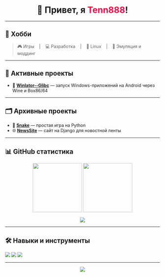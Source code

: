 <h1 align="center">👋 Привет, я <span style="color:#ff0044;">Tenn888</span>!</h1>

---

## 🧠 **Хобби**
> 🎮 Игры &nbsp;&nbsp; | &nbsp;&nbsp; 💻 Разработка &nbsp;&nbsp; | &nbsp;&nbsp; 🐧 Linux &nbsp;&nbsp; | &nbsp;&nbsp; 🔧 Эмуляция и моддинг

---

## 🚧 **Активные проекты**

- 🧊 **[Winlator--Glibc](https://github.com/Tenn888/Winlator)** — запуск Windows-приложений на Android через Wine и Box86/64  

---

## 🗂️ **Архивные проекты**

- 🐍 **[Snake](https://github.com/Tenn888/Snake)** — простая игра на Python
- 🌐 **[NewsSite](https://github.com/Tenn888/NewsSite)** — сайт на Django для новостной ленты

---

## 📊 **GitHub статистика**

<p align="center">
  <img src="https://github-readme-stats.vercel.app/api?username=Tenn888&show_icons=true&theme=radical" height="160"/>
  <img src="https://github-readme-stats.vercel.app/api/top-langs/?username=Tenn888&layout=compact&theme=radical" height="160"/>
</p>

<p align="center">
  <img src="https://streak-stats.demolab.com/?user=Tenn888&theme=radical&hide_border=true" />
</p>

---

## 🛠️ **Навыки и инструменты**

<p>
  <img src="https://img.shields.io/badge/Linux-FCC624?style=for-the-badge&logo=linux&logoColor=black"/>
  <img src="https://img.shields.io/badge/Python-3776AB?style=for-the-badge&logo=python&logoColor=white"/>
  <img src="https://img.shields.io/badge/Git-F05032?style=for-the-badge&logo=git&logoColor=white"/>
</p>

---

<p align="center">
  <img src="https://capsule-render.vercel.app/api?type=waving&height=100&color=gradient&section=footer"/>
</p>
